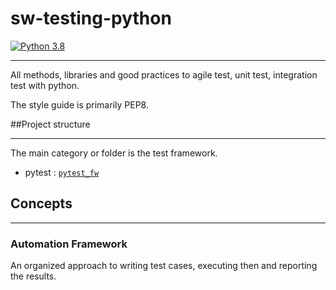 # sw-testing-python
[![Python 3.8](https://img.shields.io/badge/python-3.8-blue.svg)](https://www.python.org/downloads/release/python-380/)

----------
All methods, libraries and good practices to agile test, unit test, 
integration test with python.

The style guide is primarily PEP8. 


##Project structure

---------
The main category or folder is the test framework.
- pytest : [`pytest_fw`](pytest_fw/app/pytest.md)

## Concepts

--------
### Automation Framework

An organized approach to writing test cases, executing then and 
reporting the results.
